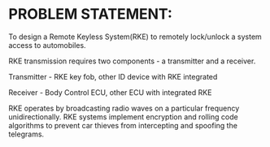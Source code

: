 # PROBLEM STATEMENT:

To design a Remote Keyless System(RKE) to remotely lock/unlock a system access to automobiles.

RKE transmission requires two components - a transmitter and a receiver. 

Transmitter - RKE key fob, other ID device with RKE integrated 

Receiver - Body Control ECU, other ECU with integrated RKE 

RKE operates by broadcasting radio waves on a particular frequency unidirectionally. RKE systems implement encryption and rolling code algorithms to prevent car thieves from intercepting and spoofing the telegrams. 

